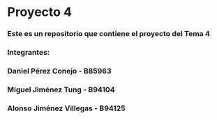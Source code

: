 # Proyecto 4
### Este es un repositorio que contiene el proyecto del Tema 4
### Integrantes:
###  Daniel Pérez Conejo - B85963
###  Miguel Jiménez Tung - B94104
###  Alonso Jiménez Villegas - B94125

